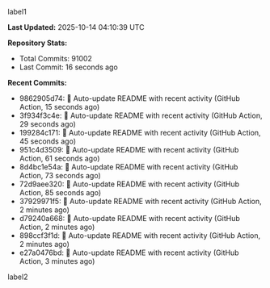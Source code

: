 
label1 
<!-- ACTIVITY_START -->
**Last Updated:** 2025-10-14 04:10:39 UTC

**Repository Stats:**
- Total Commits: 91002
- Last Commit: 16 seconds ago

**Recent Commits:**
- 9862905d74: 🤖 Auto-update README with recent activity (GitHub Action, 15 seconds ago)
- 3f934f3c4e: 🤖 Auto-update README with recent activity (GitHub Action, 29 seconds ago)
- 199284c171: 🤖 Auto-update README with recent activity (GitHub Action, 45 seconds ago)
- 951c4d3509: 🤖 Auto-update README with recent activity (GitHub Action, 61 seconds ago)
- 8d4bc1e54a: 🤖 Auto-update README with recent activity (GitHub Action, 73 seconds ago)
- 72d9aee320: 🤖 Auto-update README with recent activity (GitHub Action, 85 seconds ago)
- 37929971f5: 🤖 Auto-update README with recent activity (GitHub Action, 2 minutes ago)
- d79240a668: 🤖 Auto-update README with recent activity (GitHub Action, 2 minutes ago)
- 898ccf3f1d: 🤖 Auto-update README with recent activity (GitHub Action, 2 minutes ago)
- e27a0476bd: 🤖 Auto-update README with recent activity (GitHub Action, 3 minutes ago)
<!-- ACTIVITY_END -->

label2
